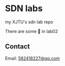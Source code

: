# SDN labs

my XJTU's sdn lab repo

There are some :bug: in lab02

## Contact

Email: 582418227@qq.com
